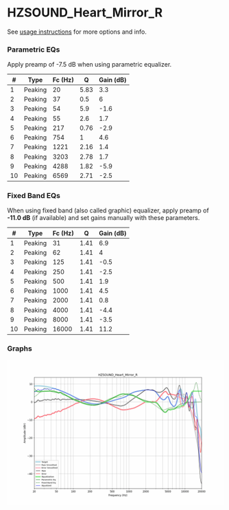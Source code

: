 # HZSOUND_Heart_Mirror_R
See [usage instructions](https://github.com/jaakkopasanen/AutoEq#usage) for more options and info.

### Parametric EQs
Apply preamp of -7.5 dB when using parametric equalizer.

|   # | Type    |   Fc (Hz) |    Q |   Gain (dB) |
|-----|---------|-----------|------|-------------|
|   1 | Peaking |        20 | 5.83 |         3.3 |
|   2 | Peaking |        37 | 0.5  |         6   |
|   3 | Peaking |        54 | 5.9  |        -1.6 |
|   4 | Peaking |        55 | 2.6  |         1.7 |
|   5 | Peaking |       217 | 0.76 |        -2.9 |
|   6 | Peaking |       754 | 1    |         4.6 |
|   7 | Peaking |      1221 | 2.16 |         1.4 |
|   8 | Peaking |      3203 | 2.78 |         1.7 |
|   9 | Peaking |      4288 | 1.82 |        -5.9 |
|  10 | Peaking |      6569 | 2.71 |        -2.5 |

### Fixed Band EQs
When using fixed band (also called graphic) equalizer, apply preamp of **-11.0 dB** (if available) and set gains manually with these parameters.

|   # | Type    |   Fc (Hz) |    Q |   Gain (dB) |
|-----|---------|-----------|------|-------------|
|   1 | Peaking |        31 | 1.41 |         6.9 |
|   2 | Peaking |        62 | 1.41 |         4   |
|   3 | Peaking |       125 | 1.41 |        -0.5 |
|   4 | Peaking |       250 | 1.41 |        -2.5 |
|   5 | Peaking |       500 | 1.41 |         1.9 |
|   6 | Peaking |      1000 | 1.41 |         4.5 |
|   7 | Peaking |      2000 | 1.41 |         0.8 |
|   8 | Peaking |      4000 | 1.41 |        -4.4 |
|   9 | Peaking |      8000 | 1.41 |        -3.5 |
|  10 | Peaking |     16000 | 1.41 |        11.2 |

### Graphs
![](./HZSOUND_Heart_Mirror_R.png)
